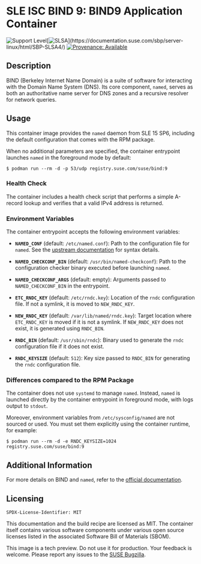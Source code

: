 # SLE ISC BIND 9: BIND9 Application Container
![Support Level](https://img.shields.io/badge/Support_Level-techpreview-blue)[![SLSA](https://img.shields.io/badge/SLSA_(v1.0)-Build_L3-Green)](https://documentation.suse.com/sbp/server-linux/html/SBP-SLSA4/)
[![Provenance: Available](https://img.shields.io/badge/Provenance-Available-Green)](https://documentation.suse.com/container/all/html/Container-guide/index.html#container-verify)

## Description

BIND (Berkeley Internet Name Domain) is a suite of software for interacting
with the Domain Name System (DNS). Its core component, `named`, serves as both
an authoritative name server for DNS zones and a recursive resolver for network
queries.

## Usage

This container image provides the `named` daemon from
SLE 15 SP6, including the default configuration that comes
with the RPM package.

When no additional parameters are specified, the container entrypoint launches `named` in the foreground mode by default:

```ShellSession
$ podman run --rm -d -p 53/udp registry.suse.com/suse/bind:9
```

### Health Check

The container includes a health check script that performs a simple A-record
lookup and verifies that a valid IPv4 address is returned.

### Environment Variables

The container entrypoint accepts the following environment variables:

- **`NAMED_CONF`** (default: `/etc/named.conf`): Path to the configuration file
    for `named`. See the [upstream
    documentation](https://bind9.readthedocs.io/en/latest/chapter3.html) for
    syntax details.

- **`NAMED_CHECKCONF_BIN`** (default: `/usr/bin/named-checkconf`): Path to the
    configuration checker binary executed before launching `named`.

- **`NAMED_CHECKCONF_ARGS`** (default: empty): Arguments passed to
    `NAMED_CHECKCONF_BIN` in the entrypoint.

- **`ETC_RNDC_KEY`** (default: `/etc/rndc.key`): Location of the `rndc`
    configuration file. If not a symlink, it is moved to `NEW_RNDC_KEY`.

- **`NEW_RNDC_KEY`** (default: `/var/lib/named/rndc.key`): Target location where
    `ETC_RNDC_KEY` is moved if it is not a symlink. If `NEW_RNDC_KEY` does not
    exist, it is generated using `RNDC_BIN`.

- **`RNDC_BIN`** (default: `/usr/sbin/rndc`): Binary used to generate the `rndc`
    configuration file if it does not exist.

- **`RNDC_KEYSIZE`** (default: `512`): Key size passed to `RNDC_BIN` for
    generating the `rndc` configuration file.


### Differences compared to the RPM Package

The container does not use `systemd` to manage
`named`. Instead, `named` is launched directly by the container entrypoint in
foreground mode, with logs output to `stdout`.

Moreover, environment variables from `/etc/sysconfig/named` are not sourced
or used. You must set them explicitly using the container runtime,
for example:

```ShellSession
$ podman run --rm -d -e RNDC_KEYSIZE=1024 registry.suse.com/suse/bind:9
```

## Additional Information

For more details on BIND and `named`, refer to the [official
documentation](https://bind9.readthedocs.io/).


## Licensing

`SPDX-License-Identifier: MIT`

This documentation and the build recipe are licensed as MIT.
The container itself contains various software components under various open source licenses listed in the associated
Software Bill of Materials (SBOM).

This image is a tech preview. Do not use it for production.
Your feedback is welcome.
Please report any issues to the [SUSE Bugzilla](https://bugzilla.suse.com/enter_bug.cgi?product=SUSE%20Linux%20Enterprise%20Base%20Container%20Images).

